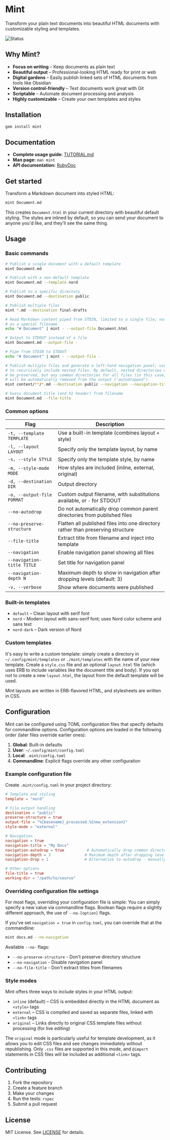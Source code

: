 # Mint

Transform your plain text documents into beautiful HTML documents with customizable styling and templates.

![Status](https://github.com/davejacobs/mint/actions/workflows/build.yml/badge.svg)

## Why Mint?

- **Focus on writing** – Keep documents as plain text
- **Beautiful output** – Professional-looking HTML ready for print or web
- **Digital gardens** – Easily publish linked sets of HTML documents from tools like Obsidian
- **Version control-friendly** – Text documents work great with Git
- **Scriptable** – Automate document processing and analysis
- **Highly customizable** – Create your own templates and styles

## Installation

```bash
gem install mint
```

## Documentation

- **Complete usage guide:** [TUTORIAL.md](doc/TUTORIAL.md)
- **Man page:** `man mint`
- **API documentation:** [RubyDoc](http://www.rubydoc.info/gems/mint)

## Get started

Transform a Markdown document into styled HTML:

```bash
mint Document.md
```

This creates `Document.html` in your current directory with beautiful default styling. The styles
are inlined by default, so you can send your document to anyone you'd like, and they'll see the
same thing.

## Usage

### Basic commands

```bash
# Publish a single document with a default template
mint Document.md

# Publish with a non-default template
mint Document.md --template nord

# Publish to a specific directory
mint Document.md --destination public

# Publish multiple files
mint *.md --destination final-drafts

# Read Markdown content piped from STDIN, limited to a single file; note the `-`
# as a special filename
echo "# Document" | mint - --output-file Document.html

# Output to STDOUT instead of a file
mint Document.md --output-file -

# Pipe from STDIN to STDOUT
echo "# Document" | mint - --output-file -

# Publish multiple files and generate a left-hand navigation panel; use globs
# to recursively include nested files. By default, nested directories will
# be preserved, but any common directories for all files (in this case, `content`),
# will be automatically removed from the output ("autodropped").
mint content/**/*.md --destination public --navigation --navigation-title "Documentation"

# Guess document title (and h1 header) from filename
mint Document.md --file-title
```

### Common options

| Flag | Description |
|------|-------------|
| `-t, --template TEMPLATE` | Use a built-in template (combines layout + style) |
| `-l, --layout LAYOUT` | Specify only the template layout, by name |
| `-s, --style STYLE` | Specify only the template style, by name |
| `-m, --style-mode MODE` | How styles are included (inline, external, original) |
| `-d, --destination DIR` | Output directory |
| `-o, --output-file FORMAT` | Custom output filename, with substitutions available, or `-` for STDOUT |
| `--no-autodrop` | Do not automatically drop common parent directories from published files |
| `--no-preserve-structure` | Flatten all published files into one directory rather than preserving structure |
| `--file-title` | Extract title from filename and inject into template |
| `--navigation` | Enable navigation panel showing all files |
| `--navigation-title TITLE` | Set title for navigation panel |
| `--navigation-depth N` | Maximum depth to show in navigation after dropping levels (default: 3) |
| `-v, --verbose` | Show where documents were published |

### Built-in templates

- `default` – Clean layout with serif font
- `nord` – Modern layout with sans-serif font; uses Nord color scheme and sans text
- `nord-dark` – Dark version of Nord

### Custom templates

It's easy to write a custom template: simply create a directory in `~/.config/mint/templates` or `./mint/templates`
with the name of your new template. Create a `style.css` file and an optional `layout.html` file (which uses ERB
to include variables like the document title and body). If you opt not to create a new `layout.html`, the 
layout from the default template will be used.

Mint layouts are written in ERB-flavored HTML, and stylesheets are written in CSS.

## Configuration

Mint can be configured using TOML configuration files that specify defaults for commandline options.
Configuration options are loaded in the following order (later files override earlier ones):

1. **Global**: Built-in defaults
2. **User**: `~/.config/mint/config.toml`  
3. **Local**: `.mint/config.toml`
4. **Commandline**: Explicit flags override any other configuration

### Example configuration file

Create `.mint/config.toml` in your project directory:

```toml
# Template and styling
template = "nord"

# File output handling
destination = "public"
preserve-structure = true
output-file = "%{basename}_processed.%{new_extension}"
style-mode = "external"

# Navigation
navigation = true
navigation-title = "My Docs"
navigation-autodrop = true          # Automatically drop common directory levels (default: true)
navigation-depth = 3               # Maximum depth after dropping levels (default: 3)
navigation-drop = 1                # Alternative to autodrop - manually specify levels to drop

# Other options
file-title = true
working-dir = "/path/to/source"
```

### Overriding configuration file settings

For most flags, overriding your configuration file is simple: You can simply
specify a new value via commandline flags. Boolean flags require a slightly
different approach, the use of `--no-[option]` flags.

If you've set `navigation = true` in `config.toml`, you can override that
at the commandline:

```bash
mint docs.md --no-navigation
```

Available `--no-` flags:
- `--no-preserve-structure` - Don't preserve directory structure 
- `--no-navigation` - Disable navigation panel
- `--no-file-title` - Don't extract titles from filenames

### Style modes

Mint offers three ways to include styles in your HTML output:

- `inline` (default) – CSS is embedded directly in the HTML document as `<style>` tags
- `external` – CSS is compiled and saved as separate files, linked with `<link>` tags
- `original` – Links directly to original CSS template files without processing (for live editing)

The `original` mode is particularly useful for template development, as it allows you to edit CSS files and see changes immediately without republishing. Only `.css` files are supported in this mode, and `@import` statements in CSS files will be included as additional `<link>` tags.

## Contributing

1. Fork the repository
2. Create a feature branch
3. Make your changes
4. Run the tests: `rspec`
5. Submit a pull request

## License

MIT License. See [LICENSE](LICENSE) for details.